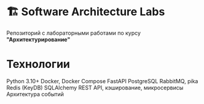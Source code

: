# 🏗️ Software Architecture Labs

Репозиторий с лабораторными работами по курсу **"Архитектурирование"**  

# Технологии

Python 3.10+
Docker, Docker Compose
FastAPI
PostgreSQL
RabbitMQ, pika
Redis (KeyDB)
SQLAlchemy
REST API, кэширование, микросервисы
Архитектура событий
